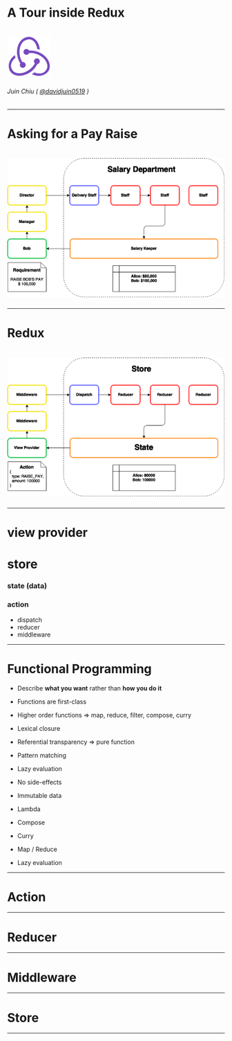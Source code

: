 A Tour inside Redux
===
# ![](redux_logo.png)

###### Juin Chiu ( [@davidjuin0519](https://github.com/davidjuin0519) )

---
# Asking for a Pay Raise
# ![](analogy.png)

---
# Redux
# ![](redux.png)

---
# view provider
# store
### state (data)
### action
- dispatch
- reducer
- middleware

---
# Functional Programming

  - Describe **what you want** rather than **how you do it**
  - Functions are first-class
  - Higher order functions => map, reduce, filter, compose, curry
  - Lexical closure
  - Referential transparency => pure function
  - Pattern matching
  - Lazy evaluation
  - No side-effects
  - Immutable data

  - Lambda
  - Compose
  - Curry
  - Map / Reduce
  - Lazy evaluation
---
# Action

---
# Reducer

---
# Middleware

---
# Store

---
